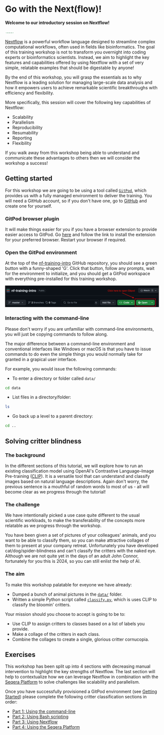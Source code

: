 # Go with the Next(flow)!

**Welcome to our introductory session on Nextflow!**

![metro map](docs/assets/nf-training.svg)

[Nextflow](https://www.nextflow.io/) is a powerful workflow language designed to streamline complex computational workflows, often used in fields like bioinformatics. The goal of this training workshop is not to transform you overnight into coding experts or bioinformatics scientists. Instead, we aim to highlight the key features and capabilities offered by using Nextflow with a set of very simple, relatable examples that should be digestable by anyone!

By the end of this workshop, you will grasp the essentials as to why Nextflow is a leading solution for managing large-scale data analysis and how it empowers users to achieve remarkable scientific breakthroughs with efficiency and flexibility. 

More specifically, this session will cover the following key capabilities of Nextflow:

- Scalability
- Parallelism
- Reproducibility
- Resumability
- Reporting
- Flexibility

If you walk away from this workshop being able to understand and communicate these advantages to others then we will consider the workshop a success!

## Getting started

For this workshop we are going to be using a tool called [`GitPod`](https://www.gitpod.io/), which provides us with a fully managed environment to deliver the training. You will need a GitHub account, so if you don't have one, go to [GitHub](https://github.com/) and create one for yourself.

### GitPod browser plugin

It will make things easier for you if you have a browser extension to provide easier access to GitPod. Go [here](https://www.gitpod.io/docs/configure/user-settings/browser-extension) and follow the link to install the extension for your preferred browser. Restart your browser if required.

### Open the GitPod environment

At the top of the [nf-training-intro](https://github.com/seqeralabs/nf-training-intro) GitHub repository, you should see a green button with a funny-shaped 'G'. Click that button, follow any prompts, wait for the environment to initialize, and you should get a GitPod workspace with everything pre-installed for this training workshop.

![gitpod button](docs/assets/open-gitpod.png)

### Interacting with the command-line

Please don't worry if you are unfamiliar with command-line environments, you will just be copying commands to follow along. 

The major difference between a command-line environment and conventional interfaces like Windows or macOS is that you have to issue commands to do even the simple things you would normally take for granted in a grapical user interface. 

For example, you would issue the following commands:

- To enter a directory or folder called `data/`

```bash
cd data
```

- List files in a directory/folder:

```bash
ls
```

- Go back up a level to a parent directory:

```bash
cd ..
```

## Solving critter blindness

### The background

In the different sections of this tutorial, we will explore how to run an existing classification model using OpenAI's Contrastive Language–Image Pre-training ([CLIP](https://openai.com/research/clip)). It is a versatile tool that can understand and classify images based on natural language descriptions. Again don't worry, the previous sentence is a mouthful of random words to most of us - all will become clear as we progress through the tutorial!

### The challenge

We have intentionally picked a use case quite different to the usual scientific workloads, to make the transferability of the concepts more relatable as we progress through the workshop.

You have been given a set of pictures of your colleagues' animals, and you want to be able to classify them, so you can make attractive collages of them to present at your company retreat. Unfortunately you have developed cat/dog/spider-blindness and can't classify the critters with the naked eye. Although we are not quite yet in the days of an adult John Connor, fortunately for you this is 2024, so you can still enlist the help of AI.

### The aim

To make this workshop palatable for eveyone we have already:
- Dumped a bunch of animal pictures in the [`data/`](./data/) folder.
- Written a simple Python script called [`classify.py`](./bin/classify.py), which is uses CLIP to classify the bloomin' critters.

Your mission should you choose to accept is going to be to:

- Use CLIP to assign critters to classes based on a list of labels you provide.
- Make a collage of the critters in each class.
- Combine the collages to create a single, glorious critter cornucopia.

## Exercises

This workshop has been split up into 4 sections with decreasing manual intervention to highlight the key strengths of Nextflow. The last section will help to contextualize how we can leverage Nextflow in combination with the [Seqera Platform](https://seqera.io/) to solve challenges like scalability and parallelism.

Once you have successfully provisioned a GitPod environment (see [Getting Started](#getting-started)) please complete the following critter classification sections in order:

- [Part 1: Using the command-line](docs/part1-cli.md)
- [Part 2: Using Bash scripting](docs/part2-bash.md)
- [Part 3: Using Nextflow](docs/part3-nextflow.md)
- [Part 4: Using the Seqera Platform](docs/part4-platform.md)

